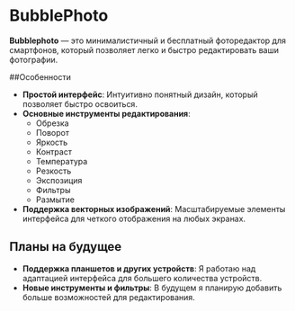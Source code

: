 # BubblePhoto
**Bubblephoto** — это минималистичный и бесплатный фоторедактор для смартфонов, который позволяет легко и быстро редактировать ваши фотографии.

##Особенности

- **Простой интерфейс**: Интуитивно понятный дизайн, который позволяет быстро освоиться.
- **Основные инструменты редактирования**: 
  - Обрезка
  - Поворот
  - Яркость
  - Контраст
  - Температура
  - Резкость
  - Экспозиция
  - Фильтры
  - Размытие
- **Поддержка векторных изображений**: Масштабируемые элементы интерфейса для четкого отображения на любых экранах.

## Планы на будущее

- **Поддержка планшетов и других устройств**: Я работаю над адаптацией интерфейса для большего количества устройств.
- **Новые инструменты и фильтры**: В будущем я планирую добавить больше возможностей для редактирования.
